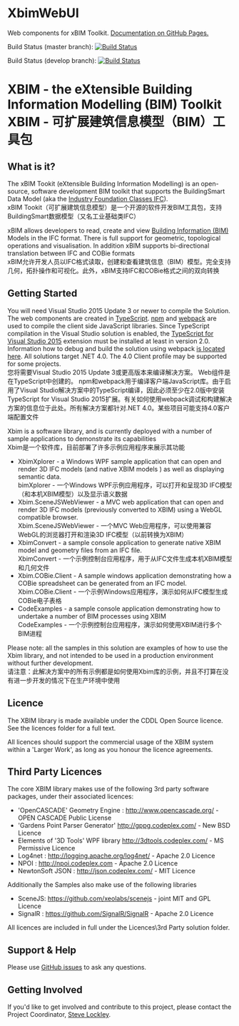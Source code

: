 XbimWebUI
=========

Web components for xBIM Toolkit. [Documentation on GitHub Pages.](http://xbimteam.github.io/XbimWebUI/)

Build Status (master branch): [ ![Build Status](http://xbimbuilds.cloudapp.net/app/rest/builds/buildType:(id:Xbim_XbimWebUi_XbimWebUi),branch:(name:master)/statusIcon "Build Status") ](http://xbimbuilds.cloudapp.net/project.html?projectId=Xbim_XbimWebUi&tab=projectOverview "Build Status")

Build Status (develop branch): [ ![Build Status](http://xbimbuilds.cloudapp.net/app/rest/builds/buildType:(id:Xbim_XbimWebUi_XbimWebUi),branch:(name:develop)/statusIcon "Build Status") ](http://xbimbuilds.cloudapp.net/project.html?projectId=Xbim_XbimWebUi&tab=projectOverview "Build Status")

# XBIM - the eXtensible Building Information Modelling (BIM) Toolkit<br>XBIM - 可扩展建筑信息模型（BIM）工具包

## What is it?

The xBIM Tookit (eXtensible Building Information Modelling) is an open-source, software development BIM toolkit that 
supports the BuildingSmart Data Model (aka the [Industry Foundation Classes IFC](http://en.wikipedia.org/wiki/Industry_Foundation_Classes)).<br>xBIM Tookit（可扩展建筑信息模型）是一个开源的软件开发BIM工具包，支持BuildingSmart数据模型（又名工业基础类IFC）

xBIM allows developers to read, create and view [Building Information (BIM)](http://en.wikipedia.org/wiki/Building_information_modeling) Models in the IFC format. 
There is full support for geometric, topological operations and visualisation. In addition xBIM supports 
bi-directional translation between IFC and COBie formats<br>xBIM允许开发人员以IFC格式读取，创建和查看建筑信息（BIM）模型。完全支持几何，拓扑操作和可视化。此外，xBIM支持IFC和COBie格式之间的双向转换

## Getting Started

You will need Visual Studio 2015 Update 3 or newer to compile the Solution. The web components are created in [TypeScript](http://www.typescriptlang.org).
[npm](https://www.npmjs.com/) and [webpack](https://webpack.github.io) are used to compile the client side JavaScript libraries.
Since TypeScript compilation in the Visual Studio solution is enabled, the [TypeScript for Visual Studio 2015](http://www.typescriptlang.org/#download-links)
extension must be installed at least in version 2.0. Information how to debug and build the solution using webpack [is located here](WEBPACK.md).
All solutions target .NET 4.0. The 4.0 Client profile may be supported for some projects.<br>您将需要Visual Studio 2015 Update 3或更高版本来编译解决方案。 Web组件是在TypeScript中创建的。 npm和webpack用于编译客户端JavaScript库。由于启用了Visual Studio解决方案中的TypeScript编译，因此必须至少在2.0版中安装TypeScript for Visual Studio 2015扩展。有关如何使用webpack调试和构建解决方案的信息位于此处。所有解决方案都针对.NET 4.0。某些项目可能支持4.0客户端配置文件


Xbim is a software library, and is currently deployed with a number of sample applications to demonstrate its capabilities<br>Xbim是一个软件库，目前部署了许多示例应用程序来展示其功能

* XbimXplorer - a Windows WPF sample application that can open and render 3D IFC models (and native XBIM models ) as well as displaying semantic data.<br>bimXplorer - 一个Windows WPF示例应用程序，可以打开和呈现3D IFC模型（和本机XBIM模型）以及显示语义数据
* Xbim.SceneJSWebViewer - a MVC web application that can open and render 3D IFC models (previously converted to XBIM) using a WebGL compatible browser. <br>Xbim.SceneJSWebViewer - 一个MVC Web应用程序，可以使用兼容WebGL的浏览器打开和渲染3D IFC模型（以前转换为XBIM）
* XbimConvert - a sample console application to generate native XBIM model and geometry files from an IFC file.<br>XbimConvert - 一个示例控制台应用程序，用于从IFC文件生成本机XBIM模型和几何文件
* Xbim.COBie.Client - A sample windows application demonstrating how a COBie spreadsheet can be generated from an IFC model.<br>Xbim.COBie.Client - 一个示例Windows应用程序，演示如何从IFC模型生成COBie电子表格
* CodeExamples - a sample console application demonstrating how to undertake a number of BIM processes using XBIM<br>CodeExamples - 一个示例控制台应用程序，演示如何使用XBIM进行多个BIM进程

Please note: all the samples in this solution are examples of how to use the Xbim library, and not intended to be used in a 
production environment without further development.<br>请注意：此解决方案中的所有示例都是如何使用Xbim库的示例，并且不打算在没有进一步开发的情况下在生产环境中使用

## Licence

The XBIM library is made available under the CDDL Open Source licence.  See the licences folder for a full text.

All licences should support the commercial usage of the XBIM system within a 'Larger Work', as long as you honour 
the licence agreements.

## Third Party Licences

The core XBIM library makes use of the following 3rd party software packages, under their associated licences:

* 'OpenCASCADE' Geometry Engine : http://www.opencascade.org/ - OPEN CASCADE Public License 
* 'Gardens Point Parser Generator' http://gppg.codeplex.com/ - New BSD Licence
* Elements of '3D Tools' WPF library http://3dtools.codeplex.com/ - MS Permissive Licence
* Log4net : http://logging.apache.org/log4net/ - Apache 2.0 Licence
* NPOI : http://npoi.codeplex.com - Apache 2.0 Licence
* NewtonSoft JSON : http://json.codeplex.com/ - MIT Licence

Additionally the Samples also make use of the following libraries

* SceneJS: https://github.com/xeolabs/scenejs - joint MIT and GPL Licence
* SignalR : https://github.com/SignalR/SignalR - Apache 2.0 Licence

All licences are included in full under the Licences\3rd Party solution folder. 

## Support & Help

Please use [GitHub issues](https://github.com/xBimTeam/XbimWebUI/issues) to ask any questions.

## Getting Involved

If you'd like to get involved and contribute to this project, please contact the Project Coordinator, [Steve Lockley](https://github.com/SteveLockley).
